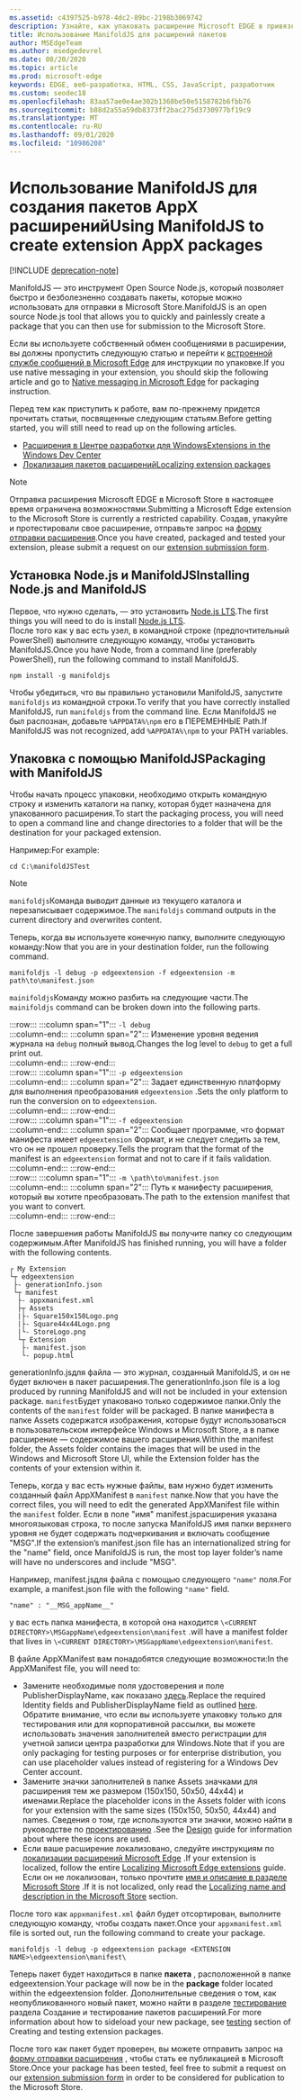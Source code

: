 ```yaml
---
ms.assetid: c4397525-b978-4dc2-89bc-2198b3069742
description: Узнайте, как упаковать расширение Microsoft EDGE в привязке с помощью ManifoldJS — средства для работы с открытыми источниками Node.js.
title: Использование ManifoldJS для расширений пакетов
author: MSEdgeTeam
ms.author: msedgedevrel
ms.date: 08/20/2020
ms.topic: article
ms.prod: microsoft-edge
keywords: EDGE, веб-разработка, HTML, CSS, JavaScript, разработчик
ms.custom: seodec18
ms.openlocfilehash: 83aa57ae0e4ae302b1360be50e5158782b6fbb76
ms.sourcegitcommit: b88d2a55a59db8373ff2bac275d3730977bf19c9
ms.translationtype: MT
ms.contentlocale: ru-RU
ms.lasthandoff: 09/01/2020
ms.locfileid: "10986208"
---
```

# <span data-ttu-id="85f2f-104">Использование ManifoldJS для создания пакетов AppX расширений</span><span class="sxs-lookup"><span data-stu-id="85f2f-104">Using ManifoldJS to create extension AppX packages</span></span>  

[!INCLUDE [deprecation-note](../../includes/deprecation-note.md)]  

<span data-ttu-id="85f2f-105">ManifoldJS — это инструмент Open Source Node.js, который позволяет быстро и безболезненно создавать пакеты, которые можно использовать для отправки в Microsoft Store.</span><span class="sxs-lookup"><span data-stu-id="85f2f-105">ManifoldJS is an open source Node.js tool that allows you to quickly and painlessly create a package that you can then use for submission to the Microsoft Store.</span></span>  

<span data-ttu-id="85f2f-106">Если вы используете собственный обмен сообщениями в расширении, вы должны пропустить следующую статью и перейти к [встроенной службе сообщений в Microsoft Edge](../native-messaging.md#creating-an-extension-with-native-messaging) для инструкции по упаковке.</span><span class="sxs-lookup"><span data-stu-id="85f2f-106">If you use native messaging in your extension, you should skip the following article and go to [Native messaging in Microsoft Edge](../native-messaging.md#creating-an-extension-with-native-messaging) for packaging instruction.</span></span>  

<span data-ttu-id="85f2f-107">Перед тем как приступить к работе, вам по-прежнему придется прочитать статьи, посвященные следующим статьям.</span><span class="sxs-lookup"><span data-stu-id="85f2f-107">Before getting started, you will still need to read up on the following articles.</span></span>  

*   [<span data-ttu-id="85f2f-108">Расширения в Центре разработки для Windows</span><span class="sxs-lookup"><span data-stu-id="85f2f-108">Extensions in the Windows Dev Center</span></span>](./extensions-in-the-windows-dev-center.md)  
*   [<span data-ttu-id="85f2f-109">Локализация пакетов расширений</span><span class="sxs-lookup"><span data-stu-id="85f2f-109">Localizing extension packages</span></span>](./localizing-extension-packages.md)  

> [!NOTE]
> <span data-ttu-id="85f2f-110">Отправка расширения Microsoft EDGE в Microsoft Store в настоящее время ограничена возможностями.</span><span class="sxs-lookup"><span data-stu-id="85f2f-110">Submitting a Microsoft Edge extension to the Microsoft Store is currently a restricted capability.</span></span>  <span data-ttu-id="85f2f-111">Создав, упакуйте и протестировали свое расширение, отправьте запрос на [форму отправки расширения](https://developer.microsoft.com/microsoft-edge/extensions/requests).</span><span class="sxs-lookup"><span data-stu-id="85f2f-111">Once you have created, packaged and tested your extension, please submit a request on our [extension submission form](https://developer.microsoft.com/microsoft-edge/extensions/requests).</span></span>  

## <span data-ttu-id="85f2f-112">Установка Node.js и ManifoldJS</span><span class="sxs-lookup"><span data-stu-id="85f2f-112">Installing Node.js and ManifoldJS</span></span>  

<span data-ttu-id="85f2f-113">Первое, что нужно сделать, — это установить [Node.js LTS](https://nodejs.org/en/download).</span><span class="sxs-lookup"><span data-stu-id="85f2f-113">The first things you will need to do is install [Node.js LTS](https://nodejs.org/en/download).</span></span>  
<span data-ttu-id="85f2f-114">После того как у вас есть узел, в командной строке (предпочтительный PowerShell) выполните следующую команду, чтобы установить ManifoldJS.</span><span class="sxs-lookup"><span data-stu-id="85f2f-114">Once you have Node, from a command line (preferably PowerShell), run the following command to install ManifoldJS.</span></span>  

```shell
npm install -g manifoldjs
```  

<span data-ttu-id="85f2f-115">Чтобы убедиться, что вы правильно установили ManifoldJS, запустите `manifoldjs` из командной строки.</span><span class="sxs-lookup"><span data-stu-id="85f2f-115">To verify that you have correctly installed ManifoldJS, run `manifoldjs` from the command line.</span></span> <span data-ttu-id="85f2f-116">Если ManifoldJS не был распознан, добавьте `%APPDATA%\npm` его в ПЕРЕМЕННЫЕ Path.</span><span class="sxs-lookup"><span data-stu-id="85f2f-116">If ManifoldJS was not recognized, add `%APPDATA%\npm` to your PATH variables.</span></span>  

## <span data-ttu-id="85f2f-117">Упаковка с помощью ManifoldJS</span><span class="sxs-lookup"><span data-stu-id="85f2f-117">Packaging with ManifoldJS</span></span>  

<span data-ttu-id="85f2f-118">Чтобы начать процесс упаковки, необходимо открыть командную строку и изменить каталоги на папку, которая будет назначена для упакованного расширения.</span><span class="sxs-lookup"><span data-stu-id="85f2f-118">To start the packaging process, you will need to open a command line and change directories to a folder that will be the destination for your packaged extension.</span></span>  

<span data-ttu-id="85f2f-119">Например:</span><span class="sxs-lookup"><span data-stu-id="85f2f-119">For example:</span></span>

```shell
cd C:\manifoldJSTest
```  

> [!NOTE]
> <span data-ttu-id="85f2f-120">`manifoldjs`Команда выводит данные из текущего каталога и перезаписывает содержимое.</span><span class="sxs-lookup"><span data-stu-id="85f2f-120">The `manifoldjs` command outputs in the current directory and overwrites content.</span></span>  

<span data-ttu-id="85f2f-121">Теперь, когда вы используете конечную папку, выполните следующую команду:</span><span class="sxs-lookup"><span data-stu-id="85f2f-121">Now that you are in your destination folder, run the following command.</span></span>  

```shell
manifoldjs -l debug -p edgeextension -f edgeextension -m path\to\manifest.json
```  

<span data-ttu-id="85f2f-122">`mainifoldjs`Команду можно разбить на следующие части.</span><span class="sxs-lookup"><span data-stu-id="85f2f-122">The `mainifoldjs` command can be broken down into the following parts.</span></span>  

:::row:::
   :::column span="1":::
      `-l debug`  
   :::column-end:::
   :::column span="2":::
      <span data-ttu-id="85f2f-123">Изменение уровня ведения журнала на `debug` полный вывод.</span><span class="sxs-lookup"><span data-stu-id="85f2f-123">Changes the log level to `debug` to get a full print out.</span></span>  
   :::column-end:::
:::row-end:::  
:::row:::
   :::column span="1":::
      `-p edgeextension`  
   :::column-end:::
   :::column span="2":::
      <span data-ttu-id="85f2f-124">Задает единственную платформу для выполнения преобразования `edgeextension` .</span><span class="sxs-lookup"><span data-stu-id="85f2f-124">Sets the only platform to run the conversion on to `edgeextension`.</span></span>  
   :::column-end:::
:::row-end:::  
:::row:::
   :::column span="1":::
      `-f edgeextension`  
   :::column-end:::
   :::column span="2":::
      <span data-ttu-id="85f2f-125">Сообщает программе, что формат манифеста имеет `edgeextension` Формат, и не следует следить за тем, что он не прошел проверку.</span><span class="sxs-lookup"><span data-stu-id="85f2f-125">Tells the program that the format of the manifest is an `edgeextension` format and not to care if it fails validation.</span></span>  
   :::column-end:::
:::row-end:::  
:::row:::
   :::column span="1":::
      `-m \path\to\manifest.json`  
   :::column-end:::
   :::column span="2":::
      <span data-ttu-id="85f2f-126">Путь к манифесту расширения, который вы хотите преобразовать.</span><span class="sxs-lookup"><span data-stu-id="85f2f-126">The path to the extension manifest that you want to convert.</span></span>  
   :::column-end:::
:::row-end:::  

<span data-ttu-id="85f2f-127">После завершения работы ManifoldJS вы получите папку со следующим содержимым.</span><span class="sxs-lookup"><span data-stu-id="85f2f-127">After ManifoldJS has finished running, you will have a folder with the following contents.</span></span>  

```text
┌ My Extension
└┬ edgeextension
 ├- generationInfo.json
 └┬ manifest
  ├- appxmanifest.xml
  ├┬ Assets
  |├- Square150x150Logo.png
  |├- Square44x44Logo.png
  |└- StoreLogo.png    
  └┬ Extension
   ├- manifest.json
   └- popup.html
```  
<!-- 
    My Extension
        edgeextension
            generationInfo.json
            manifest
                   appxmanifest.xml
                Assets
                    Square150x150Logo.png
                    Square44x44Logo.png
                    StoreLogo.png    
                Extension
                    manifest.json
                    popup.html
                    ...
                ...
-->  

<span data-ttu-id="85f2f-128">generationInfo.jsдля файла — это журнал, созданный ManifoldJS, и он не будет включен в пакет расширения.</span><span class="sxs-lookup"><span data-stu-id="85f2f-128">The generationInfo.json file is a log produced by running ManifoldJS and will not be included in your extension package.</span></span> <span data-ttu-id="85f2f-129">`manifest`Будет упаковано только содержимое папки.</span><span class="sxs-lookup"><span data-stu-id="85f2f-129">Only the contents of the `manifest` folder will be packaged.</span></span> <span data-ttu-id="85f2f-130">В папке манифеста в папке Assets содержатся изображения, которые будут использоваться в пользовательском интерфейсе Windows и Microsoft Store, а в папке расширение — содержимое вашего расширения.</span><span class="sxs-lookup"><span data-stu-id="85f2f-130">Within the manifest folder, the Assets folder contains the images that will be used in the Windows and Microsoft Store UI, while the Extension folder has the contents of your extension within it.</span></span>  

<span data-ttu-id="85f2f-131">Теперь, когда у вас есть нужные файлы, вам нужно будет изменить созданный файл AppXManifest в `manifest` папке.</span><span class="sxs-lookup"><span data-stu-id="85f2f-131">Now that you have the correct files, you will need to edit the generated AppXManifest file within the `manifest` folder.</span></span> <span data-ttu-id="85f2f-132">Если в поле "имя" manifest.jsрасширения указана многоязыковая строка, то после запуска ManifoldJS имя папки верхнего уровня не будет содержать подчеркивания и включать сообщение "MSG".</span><span class="sxs-lookup"><span data-stu-id="85f2f-132">If the extension’s manifest.json file has an internationalized string for the "name" field, once ManifoldJS is run, the most top layer folder’s name will have no underscores and include "MSG".</span></span>

<span data-ttu-id="85f2f-133">Например, manifest.jsдля файла с помощью следующего `"name"` поля.</span><span class="sxs-lookup"><span data-stu-id="85f2f-133">For example, a manifest.json file with the following `"name"` field.</span></span>  

```shell
"name" : "__MSG_appName__"
```  

<span data-ttu-id="85f2f-134">у вас есть папка манифеста, в которой она находится `\<CURRENT DIRECTORY>\MSGappName\edgeextension\manifest` .</span><span class="sxs-lookup"><span data-stu-id="85f2f-134">will have a manifest folder that lives in `\<CURRENT DIRECTORY>\MSGappName\edgeextension\manifest`.</span></span>  

<span data-ttu-id="85f2f-135">В файле AppXManifest вам понадобятся следующие возможности:</span><span class="sxs-lookup"><span data-stu-id="85f2f-135">In the AppXManifest file, you will need to:</span></span>  

 *   <span data-ttu-id="85f2f-136">Замените необходимые поля удостоверения и поле PublisherDisplayName, как показано [здесь](./creating-and-testing-extension-packages.md#app-identity-template-values).</span><span class="sxs-lookup"><span data-stu-id="85f2f-136">Replace the required Identity fields and PublisherDisplayName field as outlined [here](./creating-and-testing-extension-packages.md#app-identity-template-values).</span></span> <span data-ttu-id="85f2f-137">Обратите внимание, что если вы используете упаковку только для тестирования или для корпоративной рассылки, вы можете использовать значения заполнителей вместо регистрации для учетной записи центра разработки для Windows.</span><span class="sxs-lookup"><span data-stu-id="85f2f-137">Note that if you are only packaging for testing purposes or for enterprise distribution, you can use placeholder values instead of registering for a Windows Dev Center account.</span></span>  
 *   <span data-ttu-id="85f2f-138">Замените значки заполнителей в папке Assets значками для расширения тем же размером (150x150, 50x50, 44x44) и именами.</span><span class="sxs-lookup"><span data-stu-id="85f2f-138">Replace the placeholder icons in the Assets folder with icons for your extension with the same sizes (150x150, 50x50, 44x44) and names.</span></span> <span data-ttu-id="85f2f-139">Сведения о том, где используются эти значки, можно найти в руководстве по [проектированию](./../design.md#icons-for-packaging) .</span><span class="sxs-lookup"><span data-stu-id="85f2f-139">See the [Design](./../design.md#icons-for-packaging) guide for information about where these icons are used.</span></span>  
 *   <span data-ttu-id="85f2f-140">Если ваше расширение локализовано, следуйте инструкциям по [локализации расширений Microsoft Edge](./localizing-extension-packages.md) .</span><span class="sxs-lookup"><span data-stu-id="85f2f-140">If your extension is localized, follow the entire [Localizing Microsoft Edge extensions](./localizing-extension-packages.md) guide.</span></span> <span data-ttu-id="85f2f-141">Если он не локализован, только прочтите [имя и описание в разделе Microsoft Store](./localizing-extension-packages.md#localizing-name-and-description-in-the-microsoft-store) .</span><span class="sxs-lookup"><span data-stu-id="85f2f-141">If it is not localized, only read the [Localizing name and description in the Microsoft Store](./localizing-extension-packages.md#localizing-name-and-description-in-the-microsoft-store) section.</span></span>  

<span data-ttu-id="85f2f-142">После того как `appxmanifest.xml` файл будет отсортирован, выполните следующую команду, чтобы создать пакет.</span><span class="sxs-lookup"><span data-stu-id="85f2f-142">Once your `appxmanifest.xml` file is sorted out, run the following command to create your package.</span></span>  

```shell
manifoldjs -l debug -p edgeextension package <EXTENSION NAME>\edgeextension\manifest\
```  

<span data-ttu-id="85f2f-143">Теперь пакет будет находиться в папке **пакета** , расположенной в папке edgeextension.</span><span class="sxs-lookup"><span data-stu-id="85f2f-143">Your package will now be in the **package** folder located within the edgeextension folder.</span></span> <span data-ttu-id="85f2f-144">Дополнительные сведения о том, как неопубликованного новый пакет, можно найти в разделе [тестирование](./creating-and-testing-extension-packages.md#testing-an-appx-package) раздела Создание и тестирование пакетов расширений.</span><span class="sxs-lookup"><span data-stu-id="85f2f-144">For more information about how to sideload your new package, see [testing](./creating-and-testing-extension-packages.md#testing-an-appx-package) section of Creating and testing extension packages.</span></span>  

<span data-ttu-id="85f2f-145">После того как пакет будет проверен, вы можете отправить запрос на [форму отправки расширения](https://aka.ms/extension-request) , чтобы стать ее публикацией в Microsoft Store.</span><span class="sxs-lookup"><span data-stu-id="85f2f-145">Once your package has been tested, feel free to submit a request on our [extension submission form](https://aka.ms/extension-request) in order to be considered for publication to the Microsoft Store.</span></span>  
